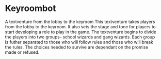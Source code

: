 # Keyroombot
A textventure from the lobby to the keyroom
This textventure takes players from the lobby to the keyroom. It also sets the stage and tone for players to start developing a role to play in the game.
The textventure begins to divide the players into two groups- school wizards and gang wizards. Each group is futher separated to those who will follow rules and those who will break the rules.
The choices needed to survive are dependant on the promise made or refused.
